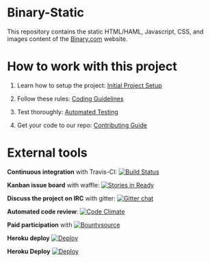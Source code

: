 Binary-Static
=============

This repository contains the static HTML/HAML, Javascript, CSS, and images content of the [Binary.com](http://www.binary.com) website.

How to work with this project
=============================

1. Learn how to setup the project:
[Initial Project Setup](https://github.com/binary-com/binary-static/wiki/Initial-Project-Setup)

2. Follow these rules:
[Coding Guidelines](https://github.com/binary-com/binary-static/wiki/Coding-Guidelines)

3. Test thoroughly:
[Automated Testing](https://github.com/binary-com/binary-static/wiki/Automated-Testing)

4. Get your code to our repo:
[Contributing Guide](https://github.com/binary-com/binary-static/wiki/Contributing-Guide)

External tools
==============

**Continuous integration** with Travis-CI: [![Build Status](https://travis-ci.org/binary-com/binary-static.svg?branch=master)](https://travis-ci.org/binary-com/binary-static)

**Kanban issue board** with waffle: [![Stories in Ready](https://badge.waffle.io/binary-com/binary-static.svg?label=ready&title=Ready)](http://waffle.io/binary-com/binary-static)

**Discuss the project on IRC** with gitter: [![Gitter chat](https://badges.gitter.im/binary-com/binary-static.png)](https://gitter.im/binary-com/binary-static)

**Automated code review**: [![Code Climate](https://codeclimate.com/github/binary-com/binary-static.png)](https://codeclimate.com/github/binary-com/binary-static)

**Paid participation** with [![Bountysource](https://www.bountysource.com/badge/issue?issue_id=3774909)](https://www.bountysource.com/issues/3774909-simple-webserver?utm_source=3774909&utm_medium=shield&utm_campaign=ISSUE_BADGE)

**Heroku deploy** [![Deploy](https://www.herokucdn.com/deploy/button.png)](https://heroku.com/deploy?template=https://github.com/fayland/binary-static)

**Heroku Deploy** [![Deploy](https://www.herokucdn.com/deploy/button.png)](https://heroku.com/deploy)
